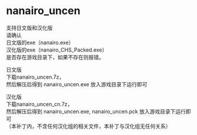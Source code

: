 # nanairo_uncen
支持日文版和汉化版  
请确认  
日文版的exe（nanairo.exe）  
汉化版的exe（nanairo_CHS_Packed.exe）    
是否存在游戏目录下，如果不存在则报错。  

日文版  
下载nanairo_uncen.7z，  
然后解压后得到 nanairo_uncen.exe 放入游戏目录下运行即可  

汉化版  
下载nanairo_uncen_cn.7z，  
然后解压后得到 nanairo_uncen.exe, nanairo_uncen.pck 放入游戏目录下运行即可  
（本补丁内，不含任何汉化组的相关文件，本补丁与汉化组无任何关系）  
